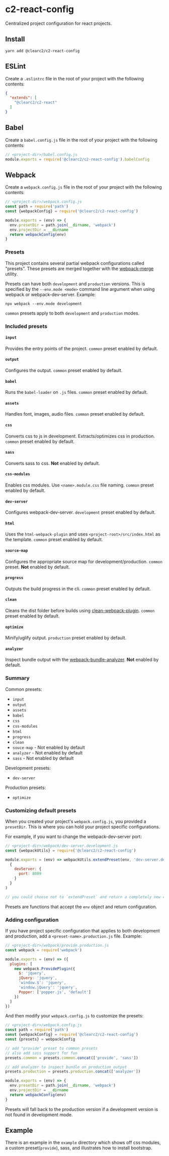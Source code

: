 # c2-react-config

Centralized project configuration for react projects.

## Install

```
yarn add @clearc2/c2-react-config
```

## ESLint

Create a `.eslintrc` file in the root of your project with the following contents:

```json
{
  "extends": [
    "@clearc2/c2-react"
  ]
}
```

## Babel

Create a `babel.config.js` file in the root of your project with the following contents:

```js
// <project-dir>/babel.config.js
module.exports = require('@clearc2/c2-react-config').babelConfig
```

## Webpack

Create a `webpack.config.js` file in the root of your project with the following contents:


```js
// <project-dir>/webpack.config.js
const path = require('path')
const {webpackConfig} = require('@clearc2/c2-react-config')

module.exports = (env) => {
  env.presetDir = path.join(__dirname, 'webpack')
  env.projectDir = __dirname
  return webpackConfig(env)
}

```

### Presets
This project contains several partial webpack configurations called "presets". These presets are merged together with the [webpack-merge](https://github.com/survivejs/webpack-merge) utility.

Presets can have both `development` and `production` versions. This is specified by the `--env.mode <mode>` command line
argument when using webpack or webpack-dev-server. Example:

```
npx webpack --env.mode development
```

`common` presets apply to both `development` and `production` modes.

### Included presets

#### `input`
Provides the entry points of the project. `common` preset enabled by default.

#### `output`
Configures the output. `common` preset enabled by default.

#### `babel`
Runs the `babel-loader` on `.js` files. `common` preset enabled by default.

#### `assets`
Handles font, images, audio files. `common` preset enabled by default.

#### `css`
Converts css to js in development. Extracts/optimizes css in production. `common` preset enabled by default.

#### `sass`
Converts sass to css. **Not** enabled by default.

#### `css-modules`
Enables css modules. Use `<name>.module.css` file naming. `common` preset enabled by default.

#### `dev-server`
Configures webpack-dev-server. `development` preset enabled by default.

#### `html`
Uses the `html-webpack-plugin` and uses `<project-root>/src/index.html` as the template. `common` preset enabled by default.

#### `source-map`
Configures the appropriate source map for development/production. `common` preset. **Not** enabled by default.

#### `progress`
Outputs the build progress in the cli. `common` preset enabled by default.

#### `clean`
Cleans the dist folder before builds using [clean-webpack-plugin](https://github.com/johnagan/clean-webpack-plugin). `common` preset enabled by default.

#### `optimize`
Minify/uglify output. `production` preset enabled by default.

#### `analyzer`
Inspect bundle output with the [webpack-bundle-analyzer](https://github.com/webpack-contrib/webpack-bundle-analyzer). **Not** enabled by default.

### Summary

Common presets:
- `input`
- `output`
- `assets`
- `babel`
- `css`
- `css-modules`
- `html`
- `progress`
- `clean`
- `souce-map` - Not enabled by default
- `analyzer` - Not enabled by default
- `sass` - Not enabled by default

Development presets:
- `dev-server`

Production presets:
- `optimize`

### Customizing default presets
When you created your project's `webpack.config.js`, you provided a `presetDir`. This is where you can hold your project specific configurations.

For example, if you want to change the webpack-dev-server port:

```js
// <project-dir>/webpack/dev-server.development.js
const {webpackUtils} = require('@clearc2/c2-react-config')

module.exports = (env) => webpackUtils.extendPreset(env, 'dev-server.development',
  {
    devServer: {
      port: 8089
    }
  }
)

// you could choose not to `extendPreset` and return a completely new configuration.
```

Presets are functions that accept the `env` object and return configuration.

### Adding configuration
If you have project specific configuration that applies to both development and production, add a `<preset-name>.production.js` file. Example:

```js
// <project-dir>/webpack/provide.production.js
const webpack = require('webpack')

module.exports = (env) => ({
  plugins: [
    new webpack.ProvidePlugin({
      $: 'jquery',
      jQuery: 'jquery',
      'window.$': 'jquery',
      'window.jQuery': 'jquery',
      Popper: ['popper.js', 'default']
    })
  ]
})
```

And then modify your `webpack.config.js` to customize the presets:

```js
// <project-dir>/webpack.config.js
const path = require('path')
const {webpackConfig} = require('@clearc2/c2-react-config')
const {presets} = webpackConfig

// add "provide" preset to common presets
// also add sass support for fun
presets.common = presets.common.concat(['provide', 'sass'])

// add analyzer to inspect bundle on production output
presets.production = presets.production.concat(['analyzer'])

module.exports = (env) => {
  env.presetDir = path.join(__dirname, 'webpack')
  env.projectDir = __dirname
  return webpackConfig(env)
}

```

Presets will fall back to the production version if a development version is not found in development mode.

## Example
There is an example in the `example` directory which shows off css modules, a custom preset(`provide`), sass, and illustrates how to install bootstrap.

